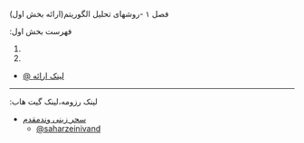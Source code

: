 

فصل ۱ -روشهای تحلیل الگوریتم(ارائه بخش اول)


:فهرست بخش اول

1.


2.

+ [@ لینک ارائه](http://dl1.abrim.ir/Videos/FMP/Algorithm/SZ-980173622-Algorithm.mp4) 


----------------------------------------------------------------------------------------------------------
:لینک رزومه،لینک گیت هاب

+ [سحر زینی وندمقدم]( https://saharzeinivand.github.io/)  
  - [@saharzeinivand](https://github.com/saharzeinivand)
